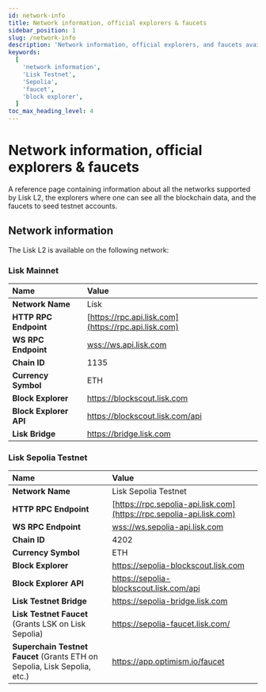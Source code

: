 ```yaml
---
id: network-info
title: Network information, official explorers & faucets
sidebar_position: 1
slug: /network-info
description: 'Network information, official explorers, and faucets available for Lisk L2 network.'
keywords:
  [
    'network information',
    'Lisk Testnet',
    'Sepolia',
    'faucet',
    'block explorer',
  ]
toc_max_heading_level: 4
---
```


# Network information, official explorers & faucets
A reference page containing information about all the networks supported by Lisk L2, the explorers where one can see all the blockchain data, and the faucets to seed testnet accounts.

## Network information
The Lisk L2 is available on the following network:

### Lisk Mainnet

| Name                    | Value                                                                       |
| :--------------         | :-------------------------------------------------------------------------- |
| **Network Name**        | Lisk                                                                        |
| **HTTP RPC Endpoint**   | [https://rpc.api.lisk.com](https://rpc.api.lisk.com)                        |
| **WS RPC Endpoint**     | [wss://ws.api.lisk.com](wss://ws.api.lisk.com)                              |
| **Chain ID**            | 1135                                                                        |
| **Currency Symbol**     | ETH                                                                         |
| **Block Explorer**      | https://blockscout.lisk.com                                                 |
| **Block Explorer API**  | https://blockscout.lisk.com/api                                             |
| **Lisk Bridge** | https://bridge.lisk.com                                                     |

### Lisk Sepolia Testnet

| Name                                                   | Value                                                                       |
| :--------------                                        | :-------------------------------------------------------------------------- |
| **Network Name**                                       | Lisk Sepolia Testnet                                                        |
| **HTTP RPC Endpoint**                                  | [https://rpc.sepolia-api.lisk.com](https://rpc.sepolia-api.lisk.com)        |
| **WS RPC Endpoint**                                    | [wss://ws.sepolia-api.lisk.com](wss://ws.sepolia-api.lisk.com)              |
| **Chain ID**                                           | 4202                                                                        |
| **Currency Symbol**                                    | ETH                                                                         |
| **Block Explorer**                                     | https://sepolia-blockscout.lisk.com                                         |
| **Block Explorer API**                                 | https://sepolia-blockscout.lisk.com/api                                     |
| **Lisk Testnet Bridge**                                | https://sepolia-bridge.lisk.com                                             |
| **Lisk Testnet Faucet** (Grants LSK on Lisk Sepolia)   | https://sepolia-faucet.lisk.com/                                            |
| **Superchain Testnet Faucet** (Grants ETH on Sepolia, Lisk Sepolia, etc.)    | https://app.optimism.io/faucet                                              |